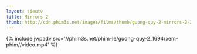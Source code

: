 ```yaml
---
layout: sieutv
title: Mirrors 2
thumb: http://cdn.phim3s.net/images/films/thumb/guong-quy-2-mirrors-2-2010.jpg
---
```

{% include jwpadv src='//phim3s.net/phim-le/guong-quy-2_1694/xem-phim//video.mp4' %}